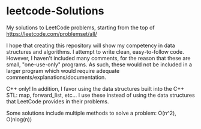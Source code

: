 # leetcode-Solutions
My solutions to LeetCode problems, starting from the top of https://leetcode.com/problemset/all/

I hope that creating this repository will show my competency in data structures and algorithms. 
I attempt to write clean, easy-to-follow code. However, I haven't included many comments, for the reason that these are small, "one-use-only" programs. As such, these would not be included in a larger program which would require adequate comments/explanations/documentation.

C++ only! 
In addition, I favor using the data structures built into the C++ STL: map, forward\_list, etc...
I use these instead of using the data structures that LeetCode provides in their problems.

Some solutions include multiple methods to solve a problem: O(n^2), O(nlog(n))
